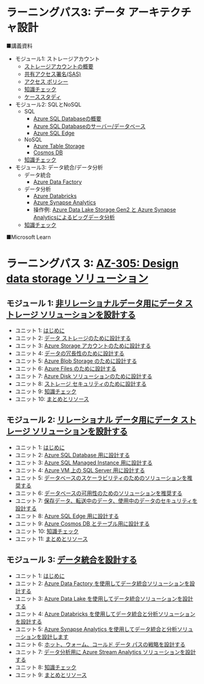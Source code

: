 # ラーニングパス3: データ アーキテクチャ設計

■講義資料

- モジュール1: ストレージアカウント
  - [ストレージアカウントの概要](../AZ-303/mod06-01-storage-account.md)
  - [共有アクセス署名(SAS)](sas.md)
  - [アクセス ポリシー](blob-container-access-policy.md)
  - [知識チェック](day2-lp3-m1-check.md)
  - [ケーススタディ](casestudy-nonrdb.md)
- モジュール2: SQLとNoSQL
  - SQL
    - [Azure SQL Databaseの概要](../AZ-304/mod06-03-azure-sql.md)
    - [Azure SQL Databaseのサーバー/データベース](../AZ-303/mod08-01-sqldb.md)
    - [Azure SQL Edge](sql-edge.md)
  - NoSQL
    - [Azure Table Storage](../AZ-104/mod07-07-table.md)
    - [Cosmos DB](../AZ-303/mod07-02-cosmosdb.md)
  - [知識チェック](day2-lp3-m2-check.md)
- モジュール3: データ統合/データ分析
  - データ統合
    - [Azure Data Factory](../AZ-304/mod08-02-data-factory.md)
  - データ分析
    - [Azure Databricks](../AZ-304/mod08-04-databricks.md)
    - [Azure Synapse Analytics](../AZ-304/mod08-03-synapse-analytics.md)
    - 操作例: [Azure Data Lake Storage Gen2 と Azure Synapse Analyticsによるビッグデータ分析](pdf/datalake-synapse.pdf)
  - [知識チェック](day2-lp3-m3-check.md)

■Microsoft Learn

# ラーニングパス 3: [AZ-305: Design data storage ソリューション](https://docs.microsoft.com/ja-jp/learn/paths/design-data-storage-solutions/)
## モジュール 1: [非リレーショナルデータ用にデータ ストレージ ソリューションを設計する](https://docs.microsoft.com/ja-jp/learn/modules/design-data-storage-solution-for-non-relational-data/)
- ユニット 1: [はじめに](https://docs.microsoft.com/ja-jp/learn/modules/design-data-storage-solution-for-non-relational-data/1-introduction)
- ユニット 2: [データ ストレージのために設計する](https://docs.microsoft.com/ja-jp/learn/modules/design-data-storage-solution-for-non-relational-data/2-design-for-data-storage)
- ユニット 3: [Azure Storage アカウントのために設計する](https://docs.microsoft.com/ja-jp/learn/modules/design-data-storage-solution-for-non-relational-data/3-design-for-azure-storage-accounts)
- ユニット 4: [データの冗長性のために設計する](https://docs.microsoft.com/ja-jp/learn/modules/design-data-storage-solution-for-non-relational-data/4-design-for-data-redundancy)
- ユニット 5: [Azure Blob Storage のために設計する](https://docs.microsoft.com/ja-jp/learn/modules/design-data-storage-solution-for-non-relational-data/5-design-for-azure-blob-storage)
- ユニット 6: [Azure Files のために設計する](https://docs.microsoft.com/ja-jp/learn/modules/design-data-storage-solution-for-non-relational-data/6-design-for-azure-files)
- ユニット 7: [Azure Disk ソリューションのために設計する](https://docs.microsoft.com/ja-jp/learn/modules/design-data-storage-solution-for-non-relational-data/7-design-for-azure-disk-solutions)
- ユニット 8: [ストレージ セキュリティのために設計する](https://docs.microsoft.com/ja-jp/learn/modules/design-data-storage-solution-for-non-relational-data/8-design-for-storage-security)
- ユニット 9: [知識チェック](https://docs.microsoft.com/ja-jp/learn/modules/design-data-storage-solution-for-non-relational-data/9-knowledge-check)
- ユニット 10: [まとめとリソース](https://docs.microsoft.com/ja-jp/learn/modules/design-data-storage-solution-for-non-relational-data/10-summary-resources)
## モジュール 2: [リレーショナル データ用にデータ ストレージ ソリューションを設計する](https://docs.microsoft.com/ja-jp/learn/modules/design-data-storage-solution-for-relational-data/)
- ユニット 1: [はじめに](https://docs.microsoft.com/ja-jp/learn/modules/design-data-storage-solution-for-relational-data/1-introduction)
- ユニット 2: [Azure SQL Database 用に設計する](https://docs.microsoft.com/ja-jp/learn/modules/design-data-storage-solution-for-relational-data/2-design-for-azure-sql-database)
- ユニット 3: [Azure SQL Managed Instance 用に設計する](https://docs.microsoft.com/ja-jp/learn/modules/design-data-storage-solution-for-relational-data/3-design-for-azure-sql-managed-instance)
- ユニット 4: [Azure VM 上の SQL Server 用に設計する](https://docs.microsoft.com/ja-jp/learn/modules/design-data-storage-solution-for-relational-data/4-design-for-sql-server-azure)
- ユニット 5: [データベースのスケーラビリティのためのソリューションを推奨する](https://docs.microsoft.com/ja-jp/learn/modules/design-data-storage-solution-for-relational-data/5-recommend-database-scalability)
- ユニット 6: [データベースの可用性のためのソリューションを推奨する](https://docs.microsoft.com/ja-jp/learn/modules/design-data-storage-solution-for-relational-data/6-recommend-database-availability)
- ユニット 7: [保存データ、転送中のデータ、使用中のデータのセキュリティを設計する](https://docs.microsoft.com/ja-jp/learn/modules/design-data-storage-solution-for-relational-data/7-design-security-for-data-at-rest-data-transmission-data-use)
- ユニット 8: [Azure SQL Edge 用に設計する](https://docs.microsoft.com/ja-jp/learn/modules/design-data-storage-solution-for-relational-data/8-design-for-azure-sql-edge)
- ユニット 9: [Azure Cosmos DB とテーブル用に設計する](https://docs.microsoft.com/ja-jp/learn/modules/design-data-storage-solution-for-relational-data/9-design-for-azure-cosmos)
- ユニット 10: [知識チェック](https://docs.microsoft.com/ja-jp/learn/modules/design-data-storage-solution-for-relational-data/10-knowledge-check)
- ユニット 11: [まとめとリソース](https://docs.microsoft.com/ja-jp/learn/modules/design-data-storage-solution-for-relational-data/11-summary-resources)
## モジュール 3: [データ統合を設計する](https://docs.microsoft.com/ja-jp/learn/modules/design-data-integration/)
- ユニット 1: [はじめに](https://docs.microsoft.com/ja-jp/learn/modules/design-data-integration/1-introduction)
- ユニット 2: [Azure Data Factory を使用してデータ統合ソリューションを設計する](https://docs.microsoft.com/ja-jp/learn/modules/design-data-integration/2-solution-azure-data-factory)
- ユニット 3: [Azure Data Lake を使用してデータ統合ソリューションを設計する](https://docs.microsoft.com/ja-jp/learn/modules/design-data-integration/3-solution-azure-data-lake)
- ユニット 4: [Azure Databricks を使用してデータ統合と分析ソリューションを設計する](https://docs.microsoft.com/ja-jp/learn/modules/design-data-integration/4-solution-azure-data-brick)
- ユニット 5: [Azure Synapse Analytics を使用してデータ統合と分析ソリューションを設計します](https://docs.microsoft.com/ja-jp/learn/modules/design-data-integration/5-solution-azure-synapse-analytics)
- ユニット 6: [ホット、ウォーム、コールド データ パスの戦略を設計する](https://docs.microsoft.com/ja-jp/learn/modules/design-data-integration/6-design-strategy-for-hot-warm-cold-data-path)
- ユニット 7: [データ分析用に Azure Stream Analytics ソリューションを設計する](https://docs.microsoft.com/ja-jp/learn/modules/design-data-integration/7-design-azure-stream-analytics-solution-for-data-analysis)
- ユニット 8: [知識チェック](https://docs.microsoft.com/ja-jp/learn/modules/design-data-integration/8-knowledge-check)
- ユニット 9: [まとめとリソース](https://docs.microsoft.com/ja-jp/learn/modules/design-data-integration/9-summary-resources)
